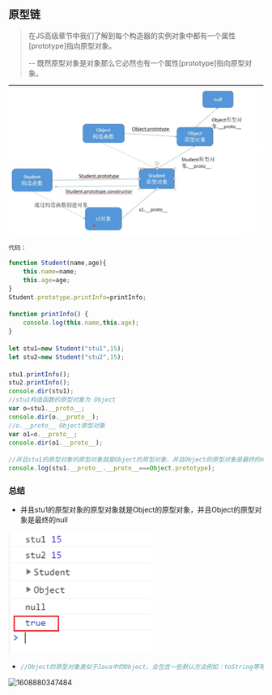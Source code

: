 ## 原型链

> 在JS高级章节中我们了解到每个构造器的实例对象中都有一个属性[prototype]指向原型对象。
>
> -- 既然原型对象是对象那么它必然也有一个属性[prototype]指向原型对象。

![1608880303511](第三章-原型链.assets/1608880303511.png)

`代码：`

```javascript
function Student(name,age){
    this.name=name;
    this.age=age;
}
Student.prototype.printInfo=printInfo;

function printInfo() {
    console.log(this.name,this.age);
}

let stu1=new Student("stu1",15);
let stu2=new Student("stu2",15);

stu1.printInfo();
stu2.printInfo();
console.dir(stu1);
//stu1构造函数的原型对象为 Object
var o=stu1.__proto__;
console.dir(o.__proto__);
//o.__proto__ Object原型对象
var o1=o.__proto__;
console.dir(o1.__proto__);

//并且stu1的原型对象的原型对象就是Object的原型对象，并且Object的原型对象是最终的null
console.log(stu1.__proto__.__proto__===Object.prototype);
```

### 总结

* 并且stu1的原型对象的原型对象就是Object的原型对象，并且Object的原型对象是最终的null

![1608880322143](第三章-原型链.assets/1608880322143.png)

* ```JavaScript
  //Object的原型对象类似于Java中的Object，会包含一些默认方法例如：toString等等。//并且也会有像Java中Object中的继承关系。例如：stu1.toString()则会去Object的原型对象上去找console.dir(Object.prototype);
  ```

![1608880347484](第三章-原型链.assets/1608880347484.png)